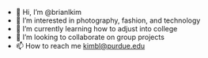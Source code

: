 - 👋 Hi, I’m @brianlkim
- 👀 I’m interested in photography, fashion, and technology
- 🌱 I’m currently learning how to adjust into college
- 💞️ I’m looking to collaborate on group projects
- 📫 How to reach me kimbl@purdue.edu

<!---
brianlkim/brianlkim is a ✨ special ✨ repository because its `README.md` (this file) appears on your GitHub profile.
You can click the Preview link to take a look at your changes.
--->
